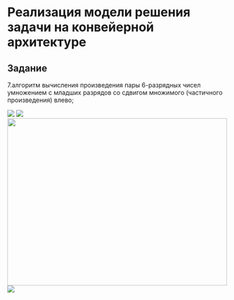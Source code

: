 # Реализация модели решения задачи на конвейерной архитектуре
## Задание 
7.алгоритм вычисления произведения пары 6-разрядных чисел умножением с младших
разрядов со сдвигом множимого (частичного произведения) влево;

<img src=https://github.com/YanaGv/MRZvIS/blob/master/images/ese.jpg>

<img src=https://github.com/YanaGv/MRZvIS/blob/master/images/ignor.jpg>

<img src=https://github.com/YanaGv/MRZvIS/blob/master/images/dushevno.jpg width="500" height="380" border="0">

<img src=https://github.com/YanaGv/MRZvIS/blob/master/images/bear.jpg>
